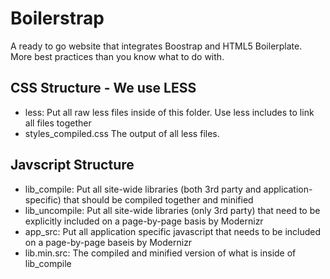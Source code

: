 # Boilerstrap
A ready to go website that integrates Boostrap and HTML5 Boilerplate.
More best practices than you know what to do with.

## CSS Structure - We use LESS
* less: Put all raw less files inside of this folder. Use less includes to link all files together
* styles_compiled.css The output of all less files.

## Javscript Structure
* lib_compile: Put all site-wide libraries (both 3rd party and application-specific) that should be compiled together and minified
* lib_uncompile: Put all site-wide libraries (only 3rd party) that need to be explicitly included on a page-by-page basis by Modernizr
* app_src: Put all application specific javascript that needs to be included on a page-by-page baseis by Modernizr
* lib.min.src: The compiled and minified version of what is inside of lib_compile
